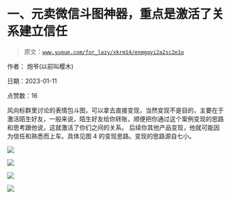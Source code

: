 # 一、元卖微信斗图神器，重点是激活了关系建立信任

> 原文：[`www.yuque.com/for_lazy/xkrm14/enmgqyi2a2sc2e1o`](https://www.yuque.com/for_lazy/xkrm14/enmgqyi2a2sc2e1o)

作者： 炮爷(以前叫樱木) 

日期：2023-01-11 

点赞数：16 

风向标群里讨论的表情包斗图，可以拿去直接变现，当然变现不是目的，主要在于激活陌生好友，一般来说，陌生好友给你转账，顺便把你通过这个案例变现的思路和思考跟他说，这就激活了你们之间的关系。 后续你其他产品变现，他就可能因为信任和熟悉而上车。具体见图 4 的变现思路。变现的思路源自七小。 

![](img/8194ef7b84397f7dc1f6322f2da92b76.png) 

![](img/31ef30661a44639709cf9e4676f2ffa8.png) 

![](img/8cb41fd7438373d4677f96819f2ea740.png) 

![](img/a27600d40a364a65a933f4575a66e79e.png) 

